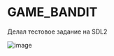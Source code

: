 # GAME_BANDIT   
Делал тестовое задание на SDL2   

![image](https://github.com/K3130/GAME_BANDIT/blob/main/chat2.gif)

